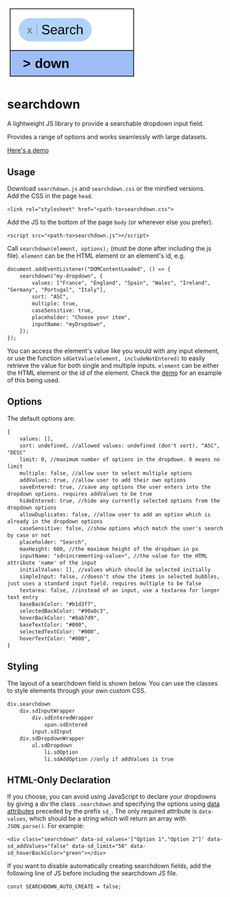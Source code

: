 <img src="logo.png" width="300px"/>

# searchdown

A lightweight JS library to provide a searchable dropdown input field.

Provides a range of options and works seamlessly with large datasets.

[Here's a demo](https://joe-herbert.github.io/searchdown/example.html)

## Usage

Download `searchdown.js` and `searchdown.css` or the minified versions.  
Add the CSS in the page `head`.

    <link rel="stylesheet" href="<path-to>searchdown.css">

Add the JS to the bottom of the page `body` (or wherever else you prefer).

    <script src="<path-to>searchdown.js"></script>

Call `searchdown(element, options);` (must be done after including the js file). `element` can be the HTML element or an element's id, e.g.

    document.addEventListener("DOMContentLoaded", () => {
        searchdown("my-dropdown", {
            values: ["France", "England", "Spain", "Wales", "Ireland", "Germany", "Portugal", "Italy"],
            sort: "ASC",
            multiple: true,
            caseSensitive: true,
            placeholder: "Choose your item",
            inputName: "myDropdown",
        });
    });

You can access the element's value like you would with any input element, or use the function `sdGetValue(element, includeNotEntered)` to easily retrieve the value for both single and multiple inputs. `element` can be either the HTML element or the id of the element. Check the [demo](https://joe-herbert.github.io/searchdown/example.html) for an example of this being used.

## Options

The default options are:

    {
        values: [],
        sort: undefined, //allowed values: undefined (don't sort), "ASC", "DESC"
        limit: 0, //maximum number of options in the dropdown. 0 means no limit
        multiple: false, //allow user to select multiple options
        addValues: true, //allow user to add their own options
        saveEntered: true, //save any options the user enters into the dropdown options. requires addValues to be true
        hideEntered: true, //hide any currently selected options from the dropdown options
        allowDuplicates: false, //allow user to add an option which is already in the dropdown options
        caseSensitive: false, //show options which match the user's search by case or not
        placeholder: "Search",
        maxHeight: 600, //the maximum height of the dropdown in px
        inputName: "sd<incrementing-value>", //the value for the HTML attribute 'name' of the input
        initialValues: [], //values which should be selected initially
        simpleInput: false, //doesn't show the items in selected bubbles, just uses a standard input field. requires multiple to be false
        textarea: false, //instead of an input, use a textarea for longer text entry
        baseBackColor: "#b1d3f7",
        selectedBackColor: "#90a0c3",
        hoverBackColor: "#8ab7d9",
        baseTextColor: "#000",
        selectedTextColor: "#000",
        hoverTextColor: "#000",
    }

## Styling

The layout of a searchdown field is shown below. You can use the classes to style elements through your own custom CSS.

    div.searchdown
        div.sdInputWrapper
            div.sdEnteredWrapper
                span.sdEntered
            input.sdInput
        div.sdDropdownWrapper
            ul.sdDropdown
                li.sdOption
                li.sdAddOption //only if addValues is true

## HTML-Only Declaration

If you choose, you can avoid using JavaScript to declare your dropdowns by giving a div the class `.searchdown` and specifying the options using [data attributes](https://developer.mozilla.org/en-US/docs/Learn_web_development/Howto/Solve_HTML_problems/Use_data_attributes) preceded by the prefix `sd_`. The only required attribute is `data-values`, which should be a string which will return an array with `JSON.parse()`. For example:

    <div class="searchdown" data-sd_values='["Option 1","Option 2"]' data-sd_addValues="false" data-sd_limit="50" data-sd_hoverBackColor="green"></div>

If you want to disable automatically creating searchdown fields, add the following line of JS before including the searchdown JS file.

    const SEARCHDOWN_AUTO_CREATE = false;
